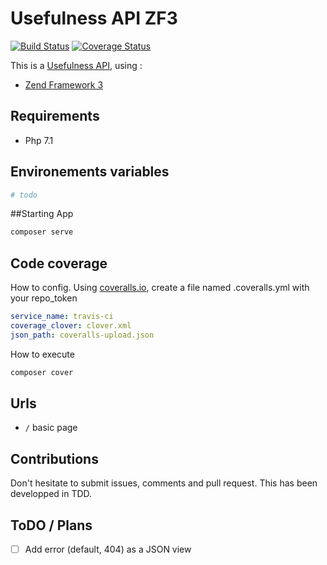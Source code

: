 # Usefulness API ZF3

[![Build Status](https://travis-ci.org/remithomas/usefulness-api-zf3.svg?branch=master)](https://travis-ci.org/remithomas/usefulness-api-zf3)
[![Coverage Status](https://coveralls.io/repos/github/remithomas/usefulness-api-zf3/badge.svg?branch=master)](https://coveralls.io/github/remithomas/usefulness-api-zf3)

This is a [Usefulness API](https://github.com/remithomas/usefulness-apis), using :

- [Zend Framework 3](https://framework.zend.com/learn)

## Requirements

- Php 7.1

## Environements variables

```yml
# todo
```

##Starting App

```bash
composer serve
```

## Code coverage

How to config. Using [coveralls.io](https://coveralls.io), create a file named .coveralls.yml with your repo_token

```yml
service_name: travis-ci
coverage_clover: clover.xml
json_path: coveralls-upload.json
```

How to execute

```bash
composer cover
```

## Urls

- `/` basic page

## Contributions

Don't hesitate to submit issues, comments and pull request. This has been developped in TDD.

## ToDO / Plans

- [ ] Add error (default, 404) as a JSON view
